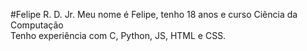 #Felipe R. D. Jr.
Meu nome é Felipe, tenho 18 anos e curso Ciência da Computação<br>
Tenho experiência com C, Python, JS, HTML e CSS.
